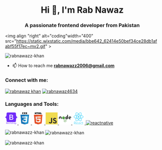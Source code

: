 <h1 align="center">Hi 👋, I'm Rab Nawaz</h1>
<h3 align="center">A passionate frontend developer from Pakistan</h3>

<img align "right" alt="coding"width="400" src="https://static.wixstatic.com/media/bbe642_62414e50bef34ce28db1afabf55f17ec~mv2.gif" >

<p align="left"> <img src="https://komarev.com/ghpvc/?username=rabnawazz-khan&label=Profile%20views&color=0e75b6&style=flat" alt="rabnawazz-khan" /> </p>

- 📫 How to reach me **rabnawazz2006@gmail.com**

<h3 align="left">Connect with me:</h3>
<p align="left">
<a href="https://fb.com/rabnawaz khan" target="blank"><img align="center" src="https://raw.githubusercontent.com/rahuldkjain/github-profile-readme-generator/master/src/images/icons/Social/facebook.svg" alt="rabnawaz khan" height="30" width="40" /></a>
<a href="https://instagram.com/rabnawaz4634" target="blank"><img align="center" src="https://raw.githubusercontent.com/rahuldkjain/github-profile-readme-generator/master/src/images/icons/Social/instagram.svg" alt="rabnawaz4634" height="30" width="40" /></a>
</p>

<h3 align="left">Languages and Tools:</h3>
<p align="left"> <a href="https://getbootstrap.com" target="_blank" rel="noreferrer"> <img src="https://raw.githubusercontent.com/devicons/devicon/master/icons/bootstrap/bootstrap-plain-wordmark.svg" alt="bootstrap" width="40" height="40"/> </a> <a href="https://www.w3schools.com/css/" target="_blank" rel="noreferrer"> <img src="https://raw.githubusercontent.com/devicons/devicon/master/icons/css3/css3-original-wordmark.svg" alt="css3" width="40" height="40"/> </a> <a href="https://www.w3.org/html/" target="_blank" rel="noreferrer"> <img src="https://raw.githubusercontent.com/devicons/devicon/master/icons/html5/html5-original-wordmark.svg" alt="html5" width="40" height="40"/> </a> <a href="https://developer.mozilla.org/en-US/docs/Web/JavaScript" target="_blank" rel="noreferrer"> <img src="https://raw.githubusercontent.com/devicons/devicon/master/icons/javascript/javascript-original.svg" alt="javascript" width="40" height="40"/> </a> <a href="https://nodejs.org" target="_blank" rel="noreferrer"> <img src="https://raw.githubusercontent.com/devicons/devicon/master/icons/nodejs/nodejs-original-wordmark.svg" alt="nodejs" width="40" height="40"/> </a> <a href="https://reactjs.org/" target="_blank" rel="noreferrer"> <img src="https://raw.githubusercontent.com/devicons/devicon/master/icons/react/react-original-wordmark.svg" alt="react" width="40" height="40"/> </a> <a href="https://reactnative.dev/" target="_blank" rel="noreferrer"> <img src="https://reactnative.dev/img/header_logo.svg" alt="reactnative" width="40" height="40"/> </a> </p>

<p><img align="left" src="https://github-readme-stats.vercel.app/api/top-langs?username=rabnawazz-khan&show_icons=true&locale=en&layout=compact" alt="rabnawazz-khan" /></p>

<p>&nbsp;<img align="center" src="https://github-readme-stats.vercel.app/api?username=rabnawazz-khan&show_icons=true&locale=en" alt="rabnawazz-khan" /></p>

<p><img align="center" src="https://github-readme-streak-stats.herokuapp.com/?user=rabnawazz-khan&" alt="rabnawazz-khan" /></p>
